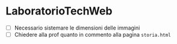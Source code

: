 # LaboratorioTechWeb
- [ ] Necessario sistemare le dimensioni delle immagini
- [ ] Chiedere alla prof quanto in commento alla pagina `storia.html`
